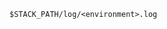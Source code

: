 <!-- usedin: [ _includes/_inlines/StackManagement/common/logging] - layout:code post: logging_web-logs -->

```
$STACK_PATH/log/<environment>.log
```
